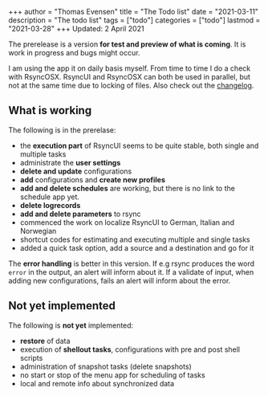 +++
author = "Thomas Evensen"
title = "The Todo list"
date = "2021-03-11"
description = "The todo list"
tags = ["todo"]
categories = ["todo"]
lastmod = "2021-03-28"
+++
Updated: 2 April 2021

The prerelease is a version **for test and preview of what is coming**. It is work in progress and bugs might occur.

I am using the app it on daily basis myself. From time to time I do a check with RsyncOSX. RsyncUI and RsyncOSX can both be used in parallel, but not at the same time due to locking of files. Also check out the [changelog](/post/changelog/).

## What is working

The following is in the prerelase:

- the **execution part** of RsyncUI seems to be quite stable, both single and multiple tasks
- administrate the **user settings**
- **delete and update** configurations
- **add** configurations and **create new profiles**
- **add and delete schedules** are working, but there is no link to the schedule app yet.
- **delete logrecords**
- **add and delete parameters** to rsync
- commenced the work on localize RsyncUI to German, Italian and Norwegian
- shortcut codes for estimating and executing multiple and single tasks
- added a quick task option, add a source and a destination and go for it

The **error handling** is better in this version. If e.g rsync produces the word `error` in the output,  an alert will inform about it. If a validate of input, when adding new configurations, fails an alert will inform about the error.

## Not yet implemented

The following is **not yet** implemented:

- **restore** of data
- execution of **shellout tasks**, configurations with pre and post shell scripts
- administration of snapshot tasks (delete snapshots)
- no start or stop of the menu app for scheduling of tasks
- local and remote info about synchronized data
